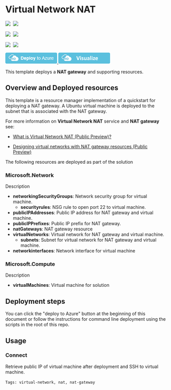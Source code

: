 # Virtual Network NAT

<IMG SRC="https://azurequickstartsservice.blob.core.windows.net/badges/100-blank-template/PublicLastTestDate.svg" />&nbsp;
<IMG SRC="https://azurequickstartsservice.blob.core.windows.net/badges/100-blank-template/PublicDeployment.svg" />&nbsp;

<IMG SRC="https://azurequickstartsservice.blob.core.windows.net/badges/100-blank-template/FairfaxLastTestDate.svg" />&nbsp;
<IMG SRC="https://azurequickstartsservice.blob.core.windows.net/badges/100-blank-template/FairfaxDeployment.svg" />&nbsp;

<IMG SRC="https://azurequickstartsservice.blob.core.windows.net/badges/100-blank-template/BestPracticeResult.svg" />&nbsp;
<IMG SRC="https://azurequickstartsservice.blob.core.windows.net/badges/100-blank-template/CredScanResult.svg" />&nbsp;

<a href="https://portal.azure.com/#create/Microsoft.Template/uri/https%3A%2F%2Fraw.githubusercontent.com%2FAzure%2Fazure-quickstart-templates%2Fmaster%2F100-blank-template%2Fazuredeploy.json" target="_blank">
<img src="https://raw.githubusercontent.com/Azure/azure-quickstart-templates/master/1-CONTRIBUTION-GUIDE/images/deploytoazure.png"/>
</a>
<a href="http://armviz.io/#/?load=https%3A%2F%2Fraw.githubusercontent.com%2FAzure%2Fazure-quickstart-templates%2Fmaster%2F100-blank-template%2Fazuredeploy.json" target="_blank">
<img src="https://raw.githubusercontent.com/Azure/azure-quickstart-templates/master/1-CONTRIBUTION-GUIDE/images/visualizebutton.png"/>
</a>

This template deploys a **NAT gateway** and supporting resources.

## Overview and Deployed resources

This template is a resource manager implementation of a quickstart for deploying a NAT gateway.  A Ubuntu virtual machine is deployed to the subnet that is associated with the NAT gateway.

For more information on **Virtual Network NAT** service and **NAT gateway** see:

* [What is Virtual Network NAT (Public Preview)?](https://docs.microsoft.com/azure/virtual-network/nat-overview)

* [Designing virtual networks with NAT gateway resources (Public Preview)](https://docs.microsoft.com/azure/virtual-network/nat-gateway-resource)

The following resources are deployed as part of the solution

### Microsoft.Network

Description

+ **networkingSecurityGroups**: Network security group for virtual machine.
  + **securityrules**: NSG rule to open port 22 to virtual machine.
+ **publicIPAddresses**: Public IP address for NAT gateway and virtual machine.
+ **publicIPPrefixes**: Public IP prefix for NAT gateway.
+ **natGateways**: NAT gateway resource
+ **virtualNetworks**: Virtual network for NAT gateway and virtual machine.
  + **subnets**: Subnet for virtual network for NAT gateway and virtual machine.
+ **networkinterfaces**: Network interface for virtual machine

### Microsoft.Compute

Description

+ **virtualMachines**: Virtual machine for solution

## Deployment steps

You can click the "deploy to Azure" button at the beginning of this document or follow the instructions for command line deployment using the scripts in the root of this repo.

## Usage

### Connect

Retrieve public IP of virtual machine after deployment and SSH to virtual machine.

`Tags: virtual-network, nat, nat-gateway`
